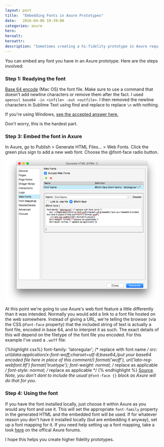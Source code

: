 ```yaml
---
layout: post
title:  "Embedding Fonts in Axure Prototypes"
date:   2016-04-06 19:39:00
categories: axure
hero:
heroalt:
heroattr:
description: "Sometimes creating a hi-fidelity prototype in Axure requires specific fonts. If the font you need isn't hosted online for use as a web font, you can embed it directly in the Axure file."
---
```

You can embed any font you have in an Axure prototype. Here are the steps involved:

### Step 1: Readying the font
[Base 64 encode](http://superuser.com/questions/120796/os-x-base64-encode-via-command-line) (Mac OS) the font file. Make sure to use a command that doesn't add newline characters or remove them after the fact. I used `openssl base64 -in <infile> -out <outfile>`. I then removed the newline characters in Sublime Text using find and replace to replace `\n` with nothing. 

If you're using Windows, [see the accepted answer here.](http://stackoverflow.com/questions/16945780/decoding-base64-in-batch)

Don't worry, this is the hardest part.

### Step 3: Embed the font in Axure
In Axure, go to Publish > Generate HTML Files... > Web Fonts. Click the green plus sign to add a new web font. Choose the @font-face radio button.
![Axure web font settings showing above code in place](/assets/axure_embed_1.png)
At this point we're going to use Axure's web font feature a little differently than it was intended. Normally you would add a link to a font file hosted on the web somewhere. Instead of giving a URL, we're telling the browser (via the CSS `@font-face` property) that the included string of text is actually a font file, encoded in base 64, and to interpret it as such. The exact details of this will depend on the filetype of the font file you encoded. For this example I've used a `.woff` file:

{%highlight css%}
    font-family: 'latoregular'; /* replace with font name */
    src: url(data:application/x-font-woff;charset=utf-8;base64,/*put your base64 encoded file here in place of this comment*/) format('woff'),
     url('lato-reg-webfont.ttf') format('truetype');
    font-weight: normal; /* replace as applicable */
    font-style: normal; /* replace as applicable */
{% endhighlight %}
[Source](http://sosweetcreative.com/2613/font-face-and-base64-data-uri).
_Note, you don't dont to include the usual_ `@font-face {}` _block as Axure will do that for you._

### Step 4: Using the font
If you have the font installed locally, just choose it within Axure as you would any font and use it. This will set the appropriate `font-family` property in the generated HTML and the embedded font will be used. If for whatever reason you don't have it installed locally (but are embedding it anyway), set up a font mapping for it. If you need help setting up a font mapping, take a look [here](http://www.axure.com/c/forum/tips-tricks-examples/7950-web-fonts-font-mapping.html) on the offical Axure forums.

I hope this helps you create higher fidelity prototypes.